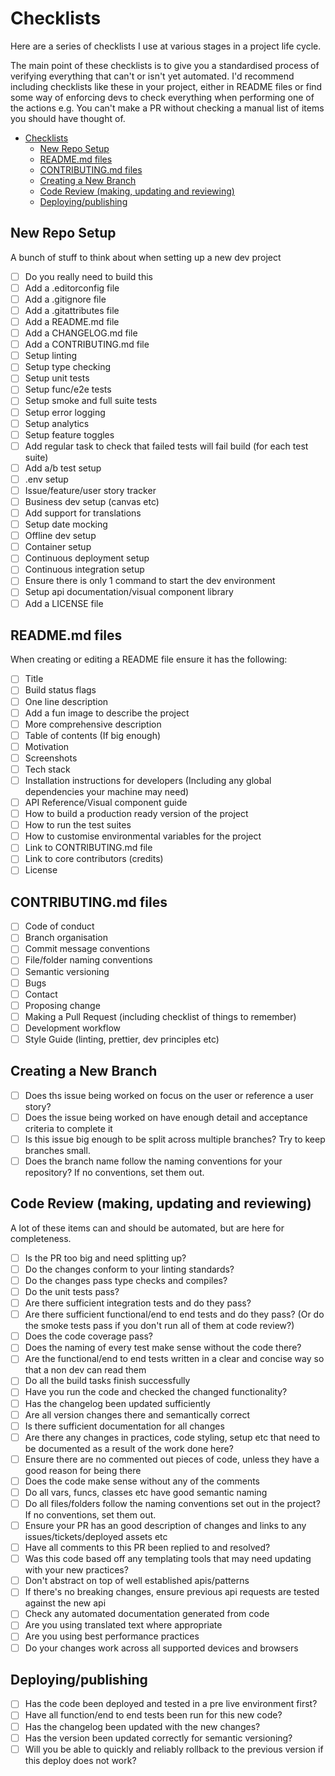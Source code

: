 # Checklists

Here are a series of checklists I use at various stages in a project life cycle.

The main point of these checklists is to give you a standardised process of verifying everything
that can't or isn't yet automated. I'd recommend including checklists like these in your project,
either in README files or find some way of enforcing devs to check everything when performing one of
the actions e.g. You can't make a PR without checking a manual list of items you should have thought
of.

- [Checklists](#checklists)
  - [New Repo Setup](#new-repo-setup)
  - [README.md files](#readmemd-files)
  - [CONTRIBUTING.md files](#contributingmd-files)
  - [Creating a New Branch](#creating-a-new-branch)
  - [Code Review (making, updating and reviewing)](#code-review-making-updating-and-reviewing)
  - [Deploying/publishing](#deployingpublishing)

## New Repo Setup

A bunch of stuff to think about when setting up a new dev project

- [ ] Do you really need to build this
- [ ] Add a .editorconfig file
- [ ] Add a .gitignore file
- [ ] Add a .gitattributes file
- [ ] Add a README.md file
- [ ] Add a CHANGELOG.md file
- [ ] Add a CONTRIBUTING.md file
- [ ] Setup linting
- [ ] Setup type checking
- [ ] Setup unit tests
- [ ] Setup func/e2e tests
- [ ] Setup smoke and full suite tests
- [ ] Setup error logging
- [ ] Setup analytics
- [ ] Setup feature toggles
- [ ] Add regular task to check that failed tests will fail build (for each test suite)
- [ ] Add a/b test setup
- [ ] .env setup
- [ ] Issue/feature/user story tracker
- [ ] Business dev setup (canvas etc)
- [ ] Add support for translations
- [ ] Setup date mocking
- [ ] Offline dev setup
- [ ] Container setup
- [ ] Continuous deployment setup
- [ ] Continuous integration setup
- [ ] Ensure there is only 1 command to start the dev environment
- [ ] Setup api documentation/visual component library
- [ ] Add a LICENSE file

## README.md files

When creating or editing a README file ensure it has the following:

- [ ] Title
- [ ] Build status flags
- [ ] One line description
- [ ] Add a fun image to describe the project
- [ ] More comprehensive description
- [ ] Table of contents (If big enough)
- [ ] Motivation
- [ ] Screenshots
- [ ] Tech stack
- [ ] Installation instructions for developers (Including any global dependencies your machine may need)
- [ ] API Reference/Visual component guide
- [ ] How to build a production ready version of the project
- [ ] How to run the test suites
- [ ] How to customise environmental variables for the project
- [ ] Link to CONTRIBUTING.md file
- [ ] Link to core contributors (credits)
- [ ] License

## CONTRIBUTING.md files

- [ ] Code of conduct
- [ ] Branch organisation
- [ ] Commit message conventions
- [ ] File/folder naming conventions
- [ ] Semantic versioning
- [ ] Bugs
- [ ] Contact
- [ ] Proposing change
- [ ] Making a Pull Request (including checklist of things to remember)
- [ ] Development workflow
- [ ] Style Guide (linting, prettier, dev principles etc)

## Creating a New Branch

- [ ] Does ths issue being worked on focus on the user or reference a user story?
- [ ] Does the issue being worked on have enough detail and acceptance criteria to complete it
- [ ] Is this issue big enough to be split across multiple branches? Try to keep branches small.
- [ ] Does the branch name follow the naming conventions for your repository? If no conventions, set them out.

## Code Review (making, updating and reviewing)

A lot of these items can and should be automated, but are here for completeness.

- [ ] Is the PR too big and need splitting up?
- [ ] Do the changes conform to your linting standards?
- [ ] Do the changes pass type checks and compiles?
- [ ] Do the unit tests pass?
- [ ] Are there sufficient integration tests and do they pass?
- [ ] Are there sufficient functional/end to end tests and do they pass? (Or do the smoke tests pass if you don't run all of them at code review?)
- [ ] Does the code coverage pass?
- [ ] Does the naming of every test make sense without the code there?
- [ ] Are the functional/end to end tests written in a clear and concise way so that a non dev can read them
- [ ] Do all the build tasks finish successfully
- [ ] Have you run the code and checked the changed functionality?
- [ ] Has the changelog been updated sufficiently
- [ ] Are all version changes there and semantically correct
- [ ] Is there sufficient documentation for all changes
- [ ] Are there any changes in practices, code styling, setup etc that need to be documented as a result of the work done here?
- [ ] Ensure there are no commented out pieces of code, unless they have a good reason for being there
- [ ] Does the code make sense without any of the comments
- [ ] Do all vars, funcs, classes etc have good semantic naming
- [ ] Do all files/folders follow the naming conventions set out in the project? If no conventions, set them out.
- [ ] Ensure your PR has an good description of changes and links to any issues/tickets/deployed assets etc
- [ ] Have all comments to this PR been replied to and resolved?
- [ ] Was this code based off any templating tools that may need updating with your new practices?
- [ ] Don't abstract on top of well established apis/patterns
- [ ] If there's no breaking changes, ensure previous api requests are tested against the new api
- [ ] Check any automated documentation generated from code
- [ ] Are you using translated text where appropriate
- [ ] Are you using best performance practices
- [ ] Do your changes work across all supported devices and browsers

## Deploying/publishing

- [ ] Has the code been deployed and tested in a pre live environment first?
- [ ] Have all function/end to end tests been run for this new code?
- [ ] Has the changelog been updated with the new changes?
- [ ] Has the version been updated correctly for semantic versioning?
- [ ] Will you be able to quickly and reliably rollback to the previous version if this deploy does not work?
